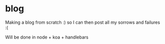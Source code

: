 # blog
Making a blog from scratch :) so I can then post all my sorrows and failures :(

Will be done in node + koa + handlebars
